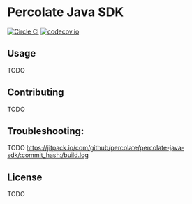 # Percolate Java SDK

[![Circle CI](https://circleci.com/gh/percolate/percolate-java-sdk.svg?style=svg)](https://circleci.com/gh/percolate/percolate-java-sdk)
[![codecov.io](https://codecov.io/github/percolate/percolate-java-sdk/coverage.svg?branch=master)](https://codecov.io/github/percolate/percolate-java-sdk?branch=master)

## Usage
TODO

## Contributing
TODO

## Troubleshooting:
TODO
https://jitpack.io/com/github/percolate/percolate-java-sdk/:commit_hash:/build.log

## License
TODO

